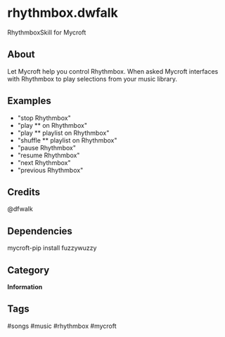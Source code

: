 # rhythmbox.dwfalk
RhythmboxSkill for Mycroft
## About 
Let Mycroft help you control Rhythmbox. When asked Mycroft interfaces with Rhythmbox to play selections from your music library. 

## Examples 
* "stop Rhythmbox"
* "play ** on Rhythmbox"
* "play ** playlist on Rhythmbox"
* "shuffle ** playlist on Rhythmbox"
* "pause Rhythmbox"
* "resume Rhythmbox"
* "next Rhythmbox"
* "previous Rhythmbox"

## Credits 
@dfwalk

## Dependencies
mycroft-pip install fuzzywuzzy

## Category
**Information**

## Tags
#songs
#music
#rhythmbox
#mycroft
